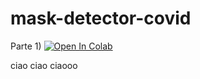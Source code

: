 # mask-detector-covid


Parte 1) [![Open In Colab](https://colab.research.google.com/assets/colab-badge.svg)](https://colab.research.google.com/github/visiont3lab/mask-detector-covid/blob/main/notebook/Project_Covid_Mask_Classifier_Part1.ipynb)

ciao ciao ciaooo
